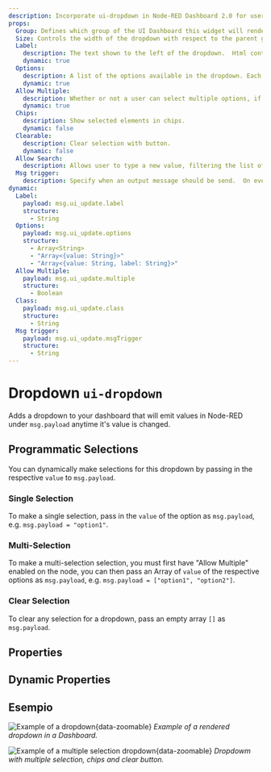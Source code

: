```yaml
---
description: Incorporate ui-dropdown in Node-RED Dashboard 2.0 for user selections and dynamic content filtering.
props:
  Group: Defines which group of the UI Dashboard this widget will render in.
  Size: Controls the width of the dropdown with respect to the parent group. Maximum value is the width of the group.
  Label:
    description: The text shown to the left of the dropdown.  Html content is allowed.
    dynamic: true
  Options:
    description: A list of the options available in the dropdown. Each row defines a 'label' (shown in the dropdown) and `value` (emitted on selection) property.
    dynamic: true
  Allow Multiple:
    description: Whether or not a user can select multiple options, if so, checkboxes are shown, and value is emitted in an array.
    dynamic: true
  Chips:
    description: Show selected elements in chips.
    dynamic: false
  Clearable:
    description: Clear selection with button.
    dynamic: false
  Allow Search:
    description: Allows user to type a new value, filtering the list of possible values to choose.
  Msg trigger:
    description: Specify when an output message should be send.  On every change or when the dropdown is closed.
dynamic:
  Label:
    payload: msg.ui_update.label
    structure:
      - String
  Options:
    payload: msg.ui_update.options
    structure:
      - Array<String>
      - "Array<{value: String}>"
      - "Array<{value: String, label: String}>"
  Allow Multiple:
    payload: msg.ui_update.multiple
    structure:
      - Boolean
  Class:
    payload: msg.ui_update.class
    structure:
      - String
  Msg trigger:
    payload: msg.ui_update.msgTrigger
    structure:
      - String
---
```


<script setup>
    import TryDemo from "./../../components/TryDemo.vue";
</script>

<TryDemo href="dropdown">

# Dropdown `ui-dropdown`

</TryDemo>

Adds a dropdown to your dashboard that will emit values in Node-RED under `msg.payload` anytime it's value is changed.

## Programmatic Selections

You can dynamically make selections for this dropdown by passing in the respective `value` to `msg.payload`.

### Single Selection

To make a single selection, pass in the `value` of the option as `msg.payload`, e.g. `msg.payload = "option1"`.

### Multi-Selection

To make a multi-selection selection, you must first have "Allow Multiple" enabled on the node, you can then pass an Array of `value` of the respective options as `msg.payload`, e.g. `msg.payload = ["option1", "option2"]`.

### Clear Selection

To clear any selection for a dropdown, pass an empty array `[]` as `msg.payload`.

## Properties

<PropsTable/>

## Dynamic Properties

<DynamicPropsTable/>

## Esempio

![Example of a dropdown](/images/node-examples/ui-dropdown.png "Example of a dropdown"){data-zoomable}
_Example of a rendered dropdown in a Dashboard._

![Example of a multiple selection dropdown](/images/node-examples/ui-dropdown-multi-chips-clearable.png "Example of a multiple selection dropdown"){data-zoomable}
_Dropdowm with multiple selection, chips and clear button._
